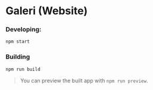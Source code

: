 # Galeri (Website)

### Developing:
```bash
npm start
```

### Building

```bash
npm run build
```

> You can preview the built app with `npm run preview`.
